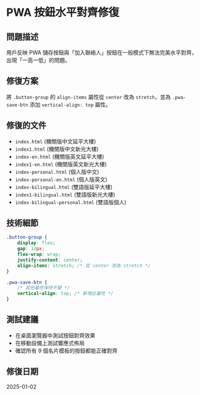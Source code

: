 # PWA 按鈕水平對齊修復

## 問題描述
用戶反映 PWA 儲存按鈕與「加入聯絡人」按鈕在一般模式下無法完美水平對齊，出現「一高一低」的問題。

## 修復方案
將 `.button-group` 的 `align-items` 屬性從 `center` 改為 `stretch`，並為 `.pwa-save-btn` 添加 `vertical-align: top` 屬性。

## 修復的文件
- `index.html` (機關版中文延平大樓)
- `index1.html` (機關版中文新光大樓)
- `index-en.html` (機關版英文延平大樓)
- `index1-en.html` (機關版英文新光大樓)
- `index-personal.html` (個人版中文)
- `index-personal-en.html` (個人版英文)
- `index-bilingual.html` (雙語版延平大樓)
- `index1-bilingual.html` (雙語版新光大樓)
- `index-bilingual-personal.html` (雙語版個人)

## 技術細節
```css
.button-group {
    display: flex;
    gap: 12px;
    flex-wrap: wrap;
    justify-content: center;
    align-items: stretch; /* 從 center 改為 stretch */
}

.pwa-save-btn {
    /* 其他屬性保持不變 */
    vertical-align: top; /* 新增此屬性 */
}
```

## 測試建議
- 在桌面瀏覽器中測試按鈕對齊效果
- 在移動設備上測試響應式佈局
- 確認所有 9 個名片模板的按鈕都能正確對齊

## 修復日期
2025-01-02